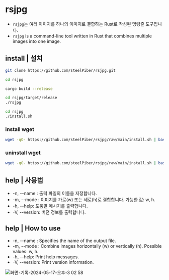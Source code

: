 # rsjpg
* `rsjpg`는 여러 이미지를 하나의 이미지로 결합하는 Rust로 작성된 명령줄 도구입니다.
* `rsjpg` is a command-line tool written in Rust that combines multiple images into one image.
## install  | 설치 

```sh
git clone https://github.com/steelPiber/rsjpg.git

cd rsjpg

cargo build --release

cd rsjpg/target/release
./rsjpg
```

```sh
cd rsjpg
./install.sh
```
### install wget
```sh
wget -qO- https://github.com/steelPiber/rsjpg/raw/main/install.sh | bash -s install
```
### uninstall wget
```sh
wget -qO- https://github.com/steelPiber/rsjpg/raw/main/install.sh | bash -s uninstall
```
## help | 사용법
  * -n, --name <OUTPUT>: 출력 파일의 이름을 지정합니다.
  * -m, --mode <MODE>: 이미지를 가로(w) 또는 세로(h)로 결합합니다. 가능한 값: w, h.
  * -h, --help: 도움말 메시지를 출력합니다.
  * -V, --version: 버전 정보를 출력합니다.


## help | How to use
   * -n, --name <OUTPUT>: Specifies the name of the output file.
   * -m, --mode <MODE>: Combine images horizontally (w) or vertically (h). Possible values: w, h.
   * -h, --help: Print help messages.
   * -V, --version: Print version information.

![화면-기록-2024-05-17-오후-3 02 58](https://github.com/steelPiber/rsjpg/assets/43775386/0f7f7306-4e20-496b-9060-5f1634c52c62)
